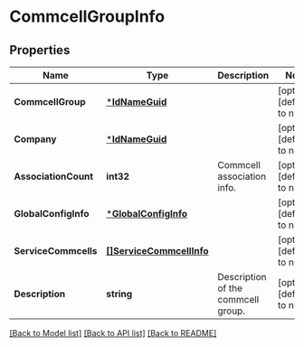 # CommcellGroupInfo

## Properties
Name | Type | Description | Notes
------------ | ------------- | ------------- | -------------
**CommcellGroup** | [***IdNameGuid**](IdNameGUID.md) |  | [optional] [default to null]
**Company** | [***IdNameGuid**](IdNameGUID.md) |  | [optional] [default to null]
**AssociationCount** | **int32** | Commcell association info. | [optional] [default to null]
**GlobalConfigInfo** | [***GlobalConfigInfo**](GlobalConfigInfo.md) |  | [optional] [default to null]
**ServiceCommcells** | [**[]ServiceCommcellInfo**](ServiceCommcellInfo.md) |  | [optional] [default to null]
**Description** | **string** | Description of the commcell group. | [optional] [default to null]

[[Back to Model list]](../README.md#documentation-for-models) [[Back to API list]](../README.md#documentation-for-api-endpoints) [[Back to README]](../README.md)

